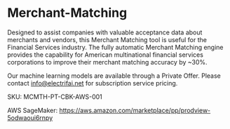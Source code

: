 # Merchant-Matching

Designed to assist companies with valuable acceptance data about merchants and vendors, this Merchant Matching tool is useful for the Financial Services industry. The fully automatic Merchant Matching engine provides the capability for American multinational financial services corporations to improve their merchant matching accuracy by ~30%. 

Our machine learning models are available through a Private Offer. Please contact info@electrifai.net for subscription service pricing. 
 
SKU: MCMTH-PT-CBK-AWS-001

AWS SageMaker:  https://aws.amazon.com/marketplace/pp/prodview-5odwaoui6rnpy
